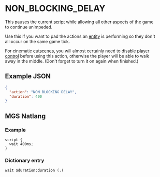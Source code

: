 # NON_BLOCKING_DELAY

This pauses the current [script](../scripts) while allowing all other aspects of the game to continue unimpeded.

Use this if you want to pad the actions an [entity](../entities) is performing so they don't all occur on the same game tick.

For cinematic [cutscenes](../techniques/cutscenes), you will almost certainly need to disable [player control](../actions/SET_PLAYER_CONTROL) before using this action, otherwise the player will be able to walk away in the middle. (Don't forget to turn it on again when finished.)

## Example JSON

```json
{
  "action": "NON_BLOCKING_DELAY",
  "duration": 400
}
```

## MGS Natlang

### Example

```mgs
script {
  wait 400ms;
}
```

### Dictionary entry

```
wait $duration:duration (;)
```
